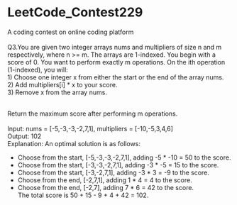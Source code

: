 # LeetCode_Contest229
A coding contest on online coding platform<br/><br/>
Q3.You are given two integer arrays nums and multipliers of size n and m respectively, where n >= m. The arrays are 1-indexed.
You begin with a score of 0. You want to perform exactly m operations. On the ith operation (1-indexed), you will:<br/>
    1) Choose one integer x from either the start or the end of the array nums.<br/>
    2) Add multipliers[i] * x to your score.<br/>
    3) Remove x from the array nums.<br/><br/>
    
Return the maximum score after performing m operations.<br/><br />
Input: nums = [-5,-3,-3,-2,7,1], multipliers = [-10,-5,3,4,6]<br/>
Output: 102<br />
Explanation: An optimal solution is as follows:<br />
- Choose from the start, [-5,-3,-3,-2,7,1], adding -5 * -10 = 50 to the score.<br />
- Choose from the start, [-3,-3,-2,7,1], adding -3 * -5 = 15 to the score.<br />
- Choose from the start, [-3,-2,7,1], adding -3 * 3 = -9 to the score.<br />
- Choose from the end, [-2,7,1], adding 1 * 4 = 4 to the score.<br />
- Choose from the end, [-2,7], adding 7 * 6 = 42 to the score. <br />
The total score is 50 + 15 - 9 + 4 + 42 = 102.<br />
